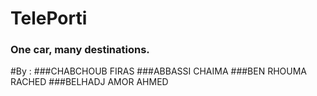 # TelePorti
### One car, many destinations.

#By : ###CHABCHOUB FIRAS
      ###ABBASSI CHAIMA
      ###BEN RHOUMA RACHED
      ###BELHADJ AMOR AHMED
